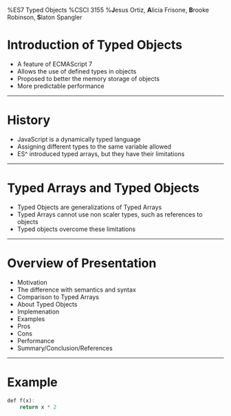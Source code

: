 %ES7 Typed Objects
%CSCI 3155
%**J**esus Ortiz, **A**licia Frisone, **B**rooke Robinson, **S**laton Spangler


Introduction of Typed Objects
====
* A feature of ECMAScript 7 
* Allows the use of defined types in objects
* Proposed to better the memory storage of objects
* More predictable performance
   

***
History
====
* JavaScript is a dynamically typed language
* Assigning different types to the same variable allowed
* ES^ introduced typed arrays, but they have their limitations


***
Typed Arrays and Typed Objects
====
* Typed Objects are generalizations of Typed Arrays
* Typed Arrays cannot use non scaler types, such as references to objects
* Typed objects overcome these limitations


***

Overview of Presentation
====
* Motivation
* The difference with semantics and syntax
* Comparison to Typed Arrays
* About Typed Objects
* Implemenation
* Examples
* Pros
* Cons
* Performance
* Summary/Conclusion/References


***

Example
====

````javascript
def f(x):
	return x * 2
````
